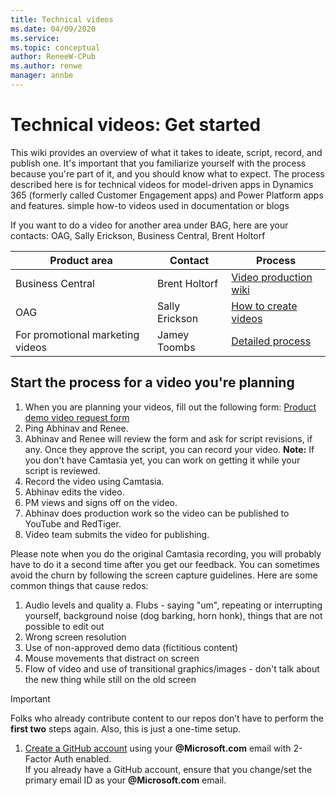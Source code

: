 ```yaml
---
title: Technical videos
ms.date: 04/09/2020
ms.service: 
ms.topic: conceptual
author: ReneeW-CPub
ms.author: renwe
manager: annbe
---
```


# Technical videos: Get started


This wiki provides an overview of what it takes to ideate, script, record, and publish one. It's important that you familiarize yourself with the process because you're part of it, and you should know what to expect.
The process described here is for technical videos for model-driven apps in Dynamics 365 (formerly called Customer Engagement apps) and Power Platform apps and features. 
simple how-to videos used in documentation or blogs


If you want to do a video for another area under BAG, here are your contacts:
OAG, Sally Erickson, 
Business Central, Brent Holtorf

**Product area**              | **Contact**                                                 | **Process**
|----------------------------------|--------------------------------------------------------|----------------------|
| Business Central | Brent Holtorf | [Video production wiki](https://teams.microsoft.com/l/entity/com.microsoft.teamspace.tab.wiki/tab::902d4109-2ae1-4992-bde9-f36a3f5be3ad?context=%7B%22subEntityId%22%3A%22%7B%5C%22pageId%5C%22%3A2%2C%5C%22origin%5C%22%3A2%7D%22%2C%22channelId%22%3A%2219%3A06d2c862bf264c5c8ff2b2a82f6eb6cd%40thread.skype%22%7D&tenantId=72f988bf-86f1-41af-91ab-2d7cd011db47)
| OAG              | Sally Erickson| [How to create videos](https://nam06.safelinks.protection.outlook.com/?url=https%3A%2F%2Fmicrosoft.sharepoint.com%2Fteams%2FDynDoc%2FAXContentResources%2FSitePages%2FWriting%2520resources%2520%26%2520best%2520practices.aspx&data=02%7C01%7Crenwe%40microsoft.com%7C6dd77398614e4c4f2d5108d720b5e674%7C72f988bf86f141af91ab2d7cd011db47%7C1%7C0%7C637013837941871212&sdata=kmXUxDZMa3Obut1DbJT4lMYQKDVTRz3CohhYQi%2BlzNk%3D&reserved=0) |
| For promotional marketing videos  | Jamey Toombs  | [Detailed process](https://microsoft.sharepoint.com/teams/Cloud_AI-Motion/SitePages/Alchemy-Video.aspx) |


## Start the process for a video you're planning


1.	When you are planning your videos, fill out the following form: [Product demo video request form](https://forms.office.com/Pages/ResponsePage.aspx?id=v4j5cvGGr0GRqy180BHbR9b5wR1zDLRMp9sYA_S9dMJURTJYNkNWR1FLRDNCV1FGSUNENEVPUkNMVi4u)
2.	Ping Abhinav and Renee. 
3.	Abhinav and Renee will review the form and ask for script revisions, if any. 
    Once they approve the script, you can record your video.
    **Note:** If you don't have Camtasia yet, you can work on getting it while your script is reviewed.
4.	Record the video using Camtasia. 
5.	Abhinav edits the video.
6.	PM views and signs off on the video.
7.	Abhinav does production work so the video can be published to YouTube and RedTiger.
8.	Video team submits the video for publishing.


Please note when you do the original Camtasia recording, you will probably have to do it a second time after you get our feedback. You can sometimes avoid the churn by following the screen capture guidelines. Here are some common things that cause redos:

1.	Audio levels and quality
a.	   Flubs - saying "um", repeating or interrupting yourself, background noise (dog barking, horn honk), things that are not possible to edit out
2.	Wrong screen resolution
3.	Use of non-approved demo data (fictitious content)
4.	Mouse movements that distract on screen
5.	Flow of video and use of transitional graphics/images - don't talk about the new thing while still on the old screen
 

> [!IMPORTANT]  
> Folks who already contribute content to our repos don’t have to perform the **first
two** steps again. Also, this is just a one-time setup.

1.  [Create a GitHub account](https://github.com/join) using your
    **\@Microsoft.com** email with 2-Factor Auth enabled.  
    If you already have a GitHub account, ensure that you change/set the primary
    email ID as your **\@Microsoft.com** email.<br/>
